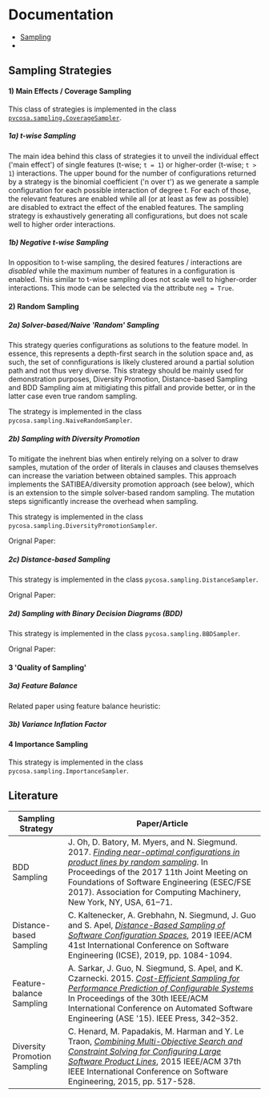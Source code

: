 # Documentation
* [Sampling](#sampling-strategies)
* 
## Sampling Strategies
#### 1) Main Effects / Coverage Sampling
This class of strategies is implemented in the class [`pycosa.sampling.CoverageSampler`](https://google.de).

##### 1a) t-wise Sampling
The main idea behind this class of strategies it to unveil the individual effect ('main effect') of single features (t-wise; `t = 1`) or higher-order (t-wise; `t > 1`) interactions. The upper bound for the number of configurations returned by a strategy is the binomial coefficient ('n over t') as we generate a sample configuration for each possible interaction of degree t. For each of those, the relevant features are enabled while all (or at least as few as possible) are disabled to extract the effect of the enabled features. The sampling strategy is exhaustively generating all configurations, but does not scale well to higher order interactions.

##### 1b) Negative t-wise Sampling
In opposition to t-wise sampling, the desired features / interactions are *disabled* while the maximum number of features in a configuration is enabled. This similar to t-wise sampling does not scale well to higher-order interactions. This mode can be selected via the attribute `neg = True`.

#### 2) Random Sampling
##### 2a) Solver-based/Naive 'Random' Sampling
This strategy queries configurations as solutions to the feature model. In essence, this represents a depth-first search in the solution space and, as such, the set of connfigurations is likely clustered around a partial solution path and not thus very diverse. This strategy should be mainly used for demonstration purposes, Diversity Promotion, Distance-based Sampling and BDD Sampling aim at mitigiating this pitfall and provide better, or in the latter case even true random sampling. 

The strategy is implemented in the class `pycosa.sampling.NaiveRandomSampler`.

##### 2b) Sampling with Diversity Promotion
To mitigate the inehrent bias when entirely relying on a solver to draw samples, mutation of the order of literals in clauses and clauses themselves can increase the variation between obtained samples. This approach implements the SATIBEA/diversity promotion approach (see below), which is an extension to the simple solver-based random sampling. The mutation steps significantly increase the overhead when sampling.

This strategy is implemented in the class `pycosa.sampling.DiversityPromotionSampler`.

Orignal Paper: 

##### 2c) Distance-based Sampling
This strategy is implemented in the class `pycosa.sampling.DistanceSampler`.

Orignal Paper: 

##### 2d) Sampling with Binary Decision Diagrams (BDD)
This strategy is implemented in the class `pycosa.sampling.BBDSampler`.

Orignal Paper: 

#### 3 'Quality of Sampling'
##### 3a) Feature Balance
Related paper using feature balance heuristic: 

##### 3b) Variance Inflation Factor

#### 4 Importance Sampling
This strategy is implemented in the class `pycosa.sampling.ImportanceSampler`.

## Literature
| Sampling Strategy        | Paper/Article           | 
| ------------- |-------------|
| BDD Sampling | J. Oh, D. Batory, M. Myers, and N. Siegmund. 2017. [_Finding near-optimal configurations in product lines by random sampling_](https://doi.org/10.1145/3106237.3106273). In Proceedings of the 2017 11th Joint Meeting on Foundations of Software Engineering (ESEC/FSE 2017). Association for Computing Machinery, New York, NY, USA, 61–71. | 
| Distance-based Sampling | C. Kaltenecker, A. Grebhahn, N. Siegmund, J. Guo and S. Apel, [_Distance-Based Sampling of Software Configuration Spaces_](https://ieeexplore.ieee.org/abstract/document/8812049), 2019 IEEE/ACM 41st International Conference on Software Engineering (ICSE), 2019, pp. 1084-1094. |  
| Feature-balance Sampling | A. Sarkar, J. Guo, N. Siegmund, S. Apel, and K. Czarnecki. 2015. [_Cost-Efficient Sampling for Performance Prediction of Configurable Systems_](https://dl.acm.org/doi/10.1109/ASE.2015.45) In Proceedings of the 30th IEEE/ACM International Conference on Automated Software Engineering (ASE '15). IEEE Press, 342–352.  |  
| Diversity Promotion Sampling | C. Henard, M. Papadakis, M. Harman and Y. Le Traon, [_Combining Multi-Objective Search and Constraint Solving for Configuring Large Software Product Lines_](https://doi.org/10.1109/ICSE.2015.69), 2015 IEEE/ACM 37th IEEE International Conference on Software Engineering, 2015, pp. 517-528. |
